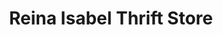 ---
title: "Reina Isabel Thrift Store"
url: /allentown/reina-isabel-thrift-store/
shop: Gebrauchtwaren
---